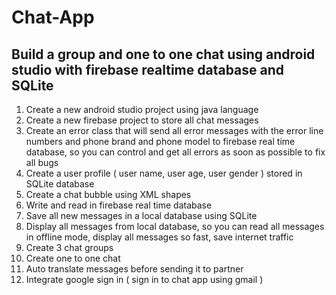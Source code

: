 # Chat-App

## Build a group and one to one chat using android studio with firebase realtime database and SQLite

1. Create a new android studio project using java language
2. Create a new firebase project to store all chat messages
3. Create an error class that will send all error messages with the error line numbers and phone brand and phone model to firebase real time database, so you can control and get all errors as soon as possible to fix all bugs
4. Create a user profile ( user name, user age, user gender ) stored in SQLite database
5. Create a chat bubble using XML shapes
6. Write and read in firebase real time database
7. Save all new messages in a local database using SQLite
8. Display all messages from local database, so you can read all messages in offline mode, display all messages so fast, save internet traffic
9. Create 3 chat groups
10. Create one to one chat
11. Auto translate messages before sending it to partner
12. Integrate google sign in ( sign in to chat app using gmail )
